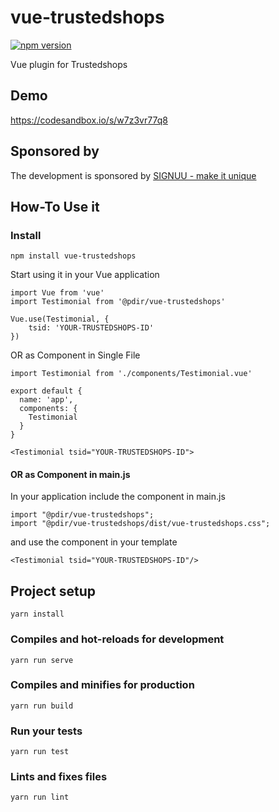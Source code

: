 # vue-trustedshops

[![npm version](https://badge.fury.io/js/%40pdir%2Fvue-trustedshops.svg)](https://badge.fury.io/js/%40pdir%2Fvue-trustedshops)

Vue plugin for Trustedshops

## Demo

https://codesandbox.io/s/w7z3vr77q8

## Sponsored by

The development is sponsored by [SIGNUU - make it unique](https://signuu.com)

## How-To Use it

### Install

    npm install vue-trustedshops

Start using it in your Vue application

    import Vue from 'vue'
    import Testimonial from '@pdir/vue-trustedshops'

    Vue.use(Testimonial, {
        tsid: 'YOUR-TRUSTEDSHOPS-ID'
    })

OR as Component in Single File

    import Testimonial from './components/Testimonial.vue'

    export default {
      name: 'app',
      components: {
        Testimonial
      }
    }

    <Testimonial tsid="YOUR-TRUSTEDSHOPS-ID">

#### OR as Component in main.js

In your application include the component in main.js

    import "@pdir/vue-trustedshops";
    import "@pdir/vue-trustedshops/dist/vue-trustedshops.css";

and use the component in your template

    <Testimonial tsid="YOUR-TRUSTEDSHOPS-ID"/>

## Project setup
```
yarn install
```

### Compiles and hot-reloads for development
```
yarn run serve
```

### Compiles and minifies for production
```
yarn run build
```

### Run your tests
```
yarn run test
```

### Lints and fixes files
```
yarn run lint
```
